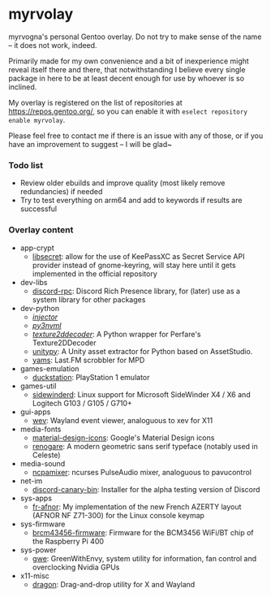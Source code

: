 # myrvolay
myrvogna's personal Gentoo overlay. Do not try to make sense of the name – it does not work, indeed.

Primarily made for my own convenience and a bit of inexperience might reveal itself there and there, that notwithstanding I believe every single package in here to be at least decent enough for use by whoever is so inclined.

My overlay is registered on the list of repositories at https://repos.gentoo.org/, so you can enable it with `eselect repository enable myrvolay`.

Please feel free to contact me if there is an issue with any of those, or if you have an improvement to suggest – I will be glad~

### Todo list ###
- Review older ebuilds and improve quality (most likely remove redundancies) if needed
- Try to test everything on arm64 and add to keywords if results are successful

### Overlay content ###
* app-crypt
  * [libsecret](https://packages.gentoo.org/packages/app-crypt/libsecret): allow for the use of KeePassXC as Secret Service API provider instead of gnome-keyring, will stay here until it gets implemented in the official repository
* dev-libs
  * [discord-rpc](https://github.com/discord/discord-rpc): Discord Rich Presence library, for (later) use as a system library for other packages
* dev-python
  * *[injector](https://pypi.org/project/injector/)*
  * *[py3nvml](https://pypi.org/project/py3nvml/)*
  * *[texture2ddecoder](https://github.com/K0lb3/texture2ddecoder)*: A Python wrapper for Perfare's Texture2DDecoder 
  * [unitypy](https://github.com/K0lb3/UnityPy): A Unity asset extractor for Python based on AssetStudio.
  * [yams](https://github.com/Berulacks/yams): Last.FM scrobbler for MPD
* games-emulation
  * [duckstation](https://github.com/stenzek/duckstation): PlayStation 1 emulator
* games-util
  * [sidewinderd](https://github.com/tolga9009/sidewinderd): Linux support for Microsoft SideWinder X4 / X6 and Logitech G103 / G105 / G710+
* gui-apps
  * [wev](https://git.sr.ht/~sircmpwn/wev): Wayland event viewer, analoguous to xev for X11
* media-fonts
  * [material-design-icons](https://github.com/google/material-design-icons/): Google's Material Design icons
  * [renogare](https://www.creativefabrica.com/product/renogare/): A modern geometric sans serif typeface (notably used in Celeste)
* media-sound
  * [ncpamixer](https://github.com/fulhax/ncpamixer): ncurses PulseAudio mixer, analoguous to pavucontrol
* net-im
  * [discord-canary-bin](https://discord.com/): Installer for the alpha testing version of Discord
* sys-apps
  * [fr-afnor](https://github.com/myrvogna/fr-afnor): My implementation of the new French AZERTY layout (AFNOR NF Z71-300) for the Linux console keymap
* sys-firmware
  * [brcm43456-firmware](https://github.com/RPi-Distro/firmware-nonfree): Firmware for the BCM3456 WiFi/BT chip of the Raspberry Pi 400
* sys-power
  * [gwe](https://gitlab.com/leinardi/gwe): GreenWithEnvy, system utility for information, fan control and overclocking Nvidia GPUs
* x11-misc
  * [dragon](https://github.com/mwh/dragon): Drag-and-drop utility for X and Wayland
